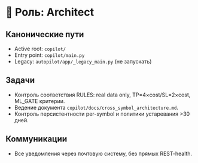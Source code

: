 # 📌 Роль: Architect

## Канонические пути
- Active root: `copilot/`
- Entry point: `copilot/main.py`
- Legacy: `autopilot/app/_legacy_main.py` (не запускать)

## Задачи
- Контроль соответствия RULES: real data only, TP=4×cost/SL=2×cost, ML_GATE критерии.
- Ведение документа `copilot/docs/cross_symbol_architecture.md`.
- Контроль персистентности per-symbol и политики устаревания >30 дней.

## Коммуникации
- Все уведомления через почтовую систему, без прямых REST-health.